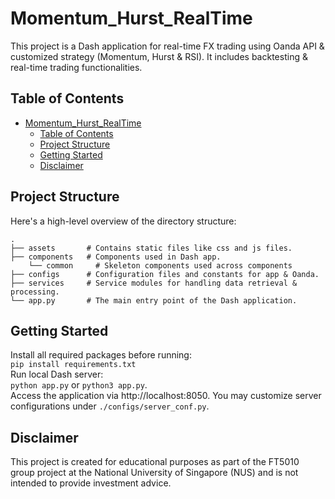 # Momentum_Hurst_RealTime

This project is a Dash application for real-time FX trading using Oanda API & customized strategy (Momentum, Hurst & RSI). It includes backtesting & real-time trading functionalities.

## Table of Contents

- [Momentum\_Hurst\_RealTime](#momentum_hurst_realtime)
  - [Table of Contents](#table-of-contents)
  - [Project Structure](#project-structure)
  - [Getting Started](#getting-started)
  - [Disclaimer](#disclaimer)

## Project Structure

Here's a high-level overview of the directory structure:

```plaintext
.
├── assets       # Contains static files like css and js files.
├── components   # Components used in Dash app.
    └── common     # Skeleton components used across components
├── configs      # Configuration files and constants for app & Oanda.
├── services     # Service modules for handling data retrieval & processing.
└── app.py       # The main entry point of the Dash application.
```

## Getting Started
Install all required packages before running:\
`pip install requirements.txt`\
Run local Dash server:\
`python app.py` or `python3 app.py`.\
Access the application via http://localhost:8050. You may customize server configurations under `./configs/server_conf.py`.

## Disclaimer

This project is created for educational purposes as part of the FT5010 group project at the National University of Singapore (NUS) and is not intended to provide investment advice.